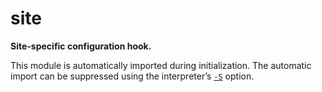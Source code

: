 # site

**Site-specific configuration hook.**

This module is automatically imported during initialization. The automatic import can be suppressed using the interpreter’s [`-S`](/cli/?id=-s-1) option.